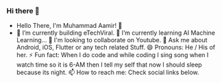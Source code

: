 ### Hi there 👋

<!--
**Flores41/Flores41** is a ✨ _special_ ✨ repository because its `README.md` (this file) appears on your GitHub profile.

Here are some ideas to get you started:

- 🔭 I’m currently working on ...
- 🌱 I’m currently learning ...
- 👯 I’m looking to collaborate on ...
- 🤔 I’m looking for help with ...
- 💬 Ask me about ...
- 📫 How to reach me: ...
- 😄 Pronouns: ...
- ⚡ Fun fact: ...
-->
- Hello There, I'm Muhammad Aamir! 👋
- 🔭 I’m currently building eTechViral.
🌱 I’m currently learning AI Machine Learning...
👯 I'm looking to collaborate on Youtube.
💬 Ask me about Android, iOS, Flutter or any tech related Stuff.
😄 Pronouns: He / His of her.
⚡ Fun fact: When I do code and while coding I sing song when I watch time so it is 6-AM then I tell my self that now I should sleep because its night.
📫 How to reach me: Check social links below.
